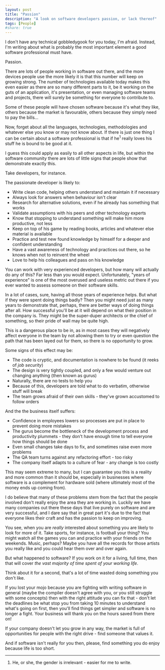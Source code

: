 ```yaml
---
layout: post
title: "Passion"
description: "A look on software developers passion, or lack thereof"
tags: [People]
#share: true
---
```


I don't have any technical gobbledygook for you today, I'm afraid.
Instead, I'm writing about what is probably the most important element
a good software professional must have.

Passion.

There are lots of people working in software out there, and the more devices people use
the more likely it is that this number will keep on growing strong.
The number of technologies available today makes this even easier as there
are so many different parts to it, be it working on the guts of an application,
it's presentation, or even managing software teams and projects, there will 
surely be something for everyone to contribute to.

Some of these people will have chosen software because it's what they like, others
because the market is favourable, others because they simply need to pay the 
bills...

Now, forget about all the languages, technologies, methodologies and whatever else you know
or may not know about. If there is just one thing I can be certain about
a software professional is that if he<sup>1</sup> really loves his stuff he is bound to be
good at it.

I guess this could apply as easily to all other aspects in life, but within
the software community there are lots of little signs that people show that
demonstrate exactly this.

Take developers, for instance.

The passionate developer is likely to:

* Write clean code, helping others understand and maintain it if necessary
* Always look for answers when behaviour isn't clear
* Research for alternative solutions, even if he already has something that works
* Validate assumptions with his peers and other technology experts
* Know that stopping to understand something will make him more productive, not less
* Keep on top of his game by reading books, articles and whatever else material is available
* Practice and test new found knowledge by himself for a deeper and confident understanding
* Have a vast awareness of technology and practices out there, so he knows when not to reinvent the wheel
* Love to help his colleagues and pass on his knowledge

You can work with very experienced developers, but
how many will actually do any of this? Far less than you would expect.
Unfortunately, "years of experience" is one of the most overused and useless
metric out there if you ever wanted to assess someone on their software skills.

In a lot of cases, sure, having all those years of experience helps. But what
if they were spent doing things badly? Then you might need just as many years to
demonstrate that, perhaps, there are better ways of doing things
after all. How successful you'll be at it will depend on what their position
in the company is. They might be the super-duper architects or the chief of something, 
so their pride of wall may be quite high.

This is a dangerous place to be in, as in most cases they will negatively affect
everyone in the team by not allowing them to try or even question the path that
has been layed out for them, so there is no opportunity to grow.

Some signs of this effect may be:

* The code is cryptic, and documentation is nowhere to be found (it reeks of *job security*)
* The design is very tightly coupled, and only a few would venture out changing anything (then known as gurus)
* Naturally, there are no tests to help you
* Because of this, developers are told what to do verbatim, otherwise stuff will break
* The team grows afraid of their own skills - they've grown accustomed to follow orders

And the the business itself suffers:

* Confidence in employees lowers so processes are put in place to prevent doing more mistakes
* The gurus become the bottleneck of the development process and productivity plummets -
they don't have enough time to tell everyone how things should be done
* Even small changes take days to fix, and sometimes raise even more problems
* The QA team turns against any refactoring effort - too risky
* The company itself adapts to a culture of fear - any change is too costly

This may seem extreme to many, but I can guarantee you this is a reality and
more common than it should be, especially in businesses where software is a 
complement for hardware sold (where ultimately most of the money ends up coming from).

I do believe that many of these problems stem from the fact that the people
involved don't really enjoy the area they are working in.
Luckily we have many companies out there these days that live purely on software
and are very successful, and I dare say that in great part it's due to the fact
that everyone likes their craft and has the passion to keep on improving.

You see, when you are *really* interested about something you are likely to look
for more of it.
Take sports, for instance, is football your thing? You might watch all the games
you can and practice with your friends on the weekends.
Music, perhaps? Maybe you have all the records for those artists you really like
and you could hear them over and over again.

But what happened to software? If you work on it for a living, full time, then
that will cover *the vast majority of time spent of your working life*.

Think about it for a second, that's a lot of time wasted doing something you don't like.

If you lost your mojo because you are fighting with writing software in general (maybe
the compiler doesn't agree with you, or you still struggle with some concepts) then
with the right attitude you can fix that - don't let the deadlines be what stop
you from taking 10 minutes to understand what's going on first, then you'll find
things get simpler and software is no longer a fight.
Your business will thank you on the hours saved from there on!

If your company doesn't let you grow in any way, the market is
full of opportunities for people with the right drive - find someone that values it.

And if software isn't really for you then, please, find something you do enjoy 
because life is too short.

---

1. He, or she, the gender is irrelevant - easier for me to write.
